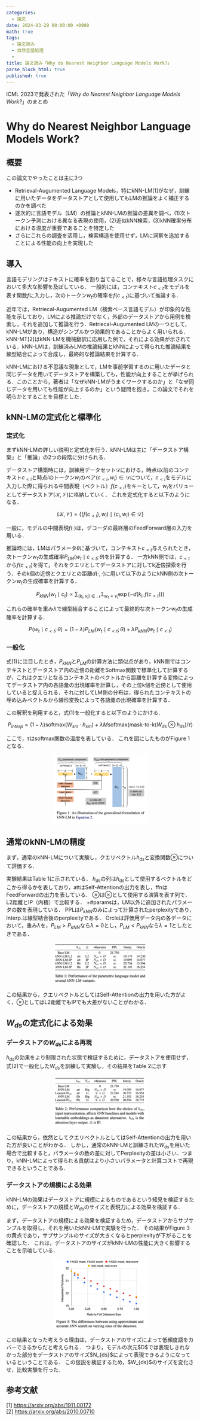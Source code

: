 ```yaml
---
categories:
  - 論文
date: 2024-03-29 00:00:00 +0900
math: true
tags:
  - 論文読み
  - 自然言語処理
  - 
title: 論文読み「Why do Nearest Neighbor Language Models Work?」
parse_block_html: true
published: true
---
```


ICML 2023で発表された「*Why do Nearest Neighbor Language Models Work?*」のまとめ

# Why do Nearest Neighbor Language Models Work?

## 概要
この論文でやったことは主に3つ
- Retrieval-Augumented Language Models，特にkNN-LM[1]がなぜ，訓練に用いたデータをデータストアとして使用してもLMの推論をよく補正するのかを調べた
- 逐次的に言語モデル（LM）の推論とkNN-LMの推論の差異を調べ，(1)次トークン予測における異なる表現の使用，(2)近似kNN検索，(3)kNN確率分布における温度が重要であることを特定した
- さらにこれらの調査を活用し，検索構造を使用せず，LMに洞察を追加することによる性能の向上を実現した

## 導入
言語モデリングはテキストに確率を割り当てることで，様々な言語処理タスクにおいて多大な影響を及ぼしている．
一般的には，コンテキスト$c_{<t}$をモデルを表す関数$f$に入力し，次のトークン$w_t$の確率を$f(c_{<t})$に基づいて推論する．

近年では，Retriecal-Augumented LM（検索ベース言語モデル）が印象的な性能を示しており，LMによる推論だけでなく，外部のデータストアから用例を検索し，それを追加して推論を行う．Retriecal-Augumented LMの一つとして，kNN-LMがあり，構造がシンプルかつ効果的であることからよく用いられる．kNN-MT[2]はkNN-LMを機械翻訳に応用した例で，それによる効果が示されている．kNN-LMは，訓練済みLMの推論結果とkNNによって得られた推論結果を線型結合によって合成し，最終的な推論結果を計算する．

kNN-LMにおける不思議な現象として，LMを事前学習するのに用いたデータと同じデータを用いてデータストアを構築しても，性能が向上することが挙げられる．このことから，著者は「なぜkNN-LMがうまくワークするのか」と「なぜ同じデータを用いても性能が向上するのか」という疑問を抱き，この論文でそれを明らかとすることを目標とした．

## kNN-LMの定式化と標準化
### 定式化
まずkNN-LMの詳しい説明と定式化を行う．kNN-LMは主に「データストア構築」と「推論」の2つの段階に分けられる．

データストア構築時には，訓練用データセット$\mathcal{D}$における，時点$i$以前のコンテキスト$c_{<i}$と時点$i$のトークン$w_i$のペア$(c_{<i}, w_i)\in\mathcal{D}$について，$c_{<i}$をモデルに入力した際に得られる中間表現（ベクトル）$f(c_{<i})$をキーとして，$w_i$をバリューとしてデータストア$(\mathcal{K},\mathcal{V})$に格納していく．
これを定式化すると以下のようになる．

$$
(\mathcal{K},\mathcal{V})=\{(f(c_{<i}), w_i)\mid(c_i,w_i)\in\mathcal{D}\}
$$

一般に，モデルの中間表現$f(\cdot)$は，デコーダの最終層のFeedForward層の入力を用いる．

推論時には，LMはパラメータ$\theta$に基づいて，コンテキスト$c_{<t}$与えられたとき，次トークン$w_t$の生成確率$P_{LM}(w_t\mid c_{<t};\theta)$を計算する．
一方kNN側では，$c_{<t}$から$f(c_{<t})$を得て，それをクエリとしてデータストアに対してk近傍探索を行う．そのk個の近傍とクエリとの距離$d(\cdot,\cdot)$に用いて以下のようにkNN側の次トークン$w_t$の生成確率を計算する．

$$
P_{kNN}(w_t\mid c_t)\propto\sum_{(k_i,v_i)\in\mathcal{N}} \mathbb{1}_{w_t=v_i}\exp(-d(k_i,f(c_{<t})))
$$

これらの確率を重み$\lambda$で線型結合することによって最終的な次トークン$w_t$の生成確率を計算する．

$$
P(w_t\mid c_{<t};\theta)=(1-\lambda)P_{LM}(w_t\mid c_{<t};\theta)+\lambda P_{kNN}(w_t\mid c_{<t})
\tag{1}
$$

### 一般化
式(1)に注目したとき，$P_{kNN}$と$P_{LM}$の計算方法に類似点があり，kNN側ではコンテキストとデータストア内の近傍の距離をSoftmax関数で標準化して計算するが，これはクエリとなるコンテキストのベクトルから距離を計算する変換によってデータストア内の各語彙の出現確率を計算し，その上位k個を近傍として使用していると捉えられる．それに対してLM側の分布は，得られたコンテキストの埋め込みベクトルから線形変換によって各語彙の出現確率を計算する．

この解釈を利用すると，式(1)を一般化すると以下のようにかける．

$$
P_{interp}=(1-\lambda)\text{softmax}(W_{sm}\cdot h_{sm}) + \lambda M\text{softmax}(\text{mask-to-k}(W_{ds}\otimes h_{ds})/\tau)
\tag{2}
$$

ここで，$\tau$はsoftmax関数の温度を表している．
これを図にしたものがFigure 1となる．
<p align="center">
<img width="50%" src="/assets/img/Why-kNN/Figure1.png" alt="image_error">
</p>

## 通常のkNN-LMの精度
まず，通常のkNN-LMについて実験し，クエリベクトル$h_{ds}$と変換関数$\otimes$について評価する．

実験結果はTable 1に示されている．
$h_{ds}$の列は$h_{ds}$として使用するベクトルをどこから得るかを表しており，attはSelf-Attentionの出力を表し，ffnはFeedForwardの出力を表している．
$\otimes$は$\otimes$として使用する演算を表す列で，L2距離とIP（内積）で比較する．
+#paramsは，LM以外に追加されたパラメータの数を表現している．
PPLは$P_{kNN}$のみによって計算されたperplexityであり，Interp.は線型結合後のperplexityである．
Orcleは評価用データ内の各データにおいて，重み$\lambda$を，$P_{LM}>P_{kNN}$なら$\lambda=0$とし，$P_{LM}<P_{kNN}$なら$\lambda=1$としたときである．
<p align="center">
<img width="50%" src="/assets/img/Why-kNN/Table1.png" alt="image_error">
</p>

この結果から，クエリベクトルとしてはSelf-Attentionの出力を用いた方がよく，$\otimes$としてはL2距離でもIPでも大差がないことがわかる．

## $W_{ds}$の定式化による効果

### データストアの$W_{ds}$による再現
$h_{ds}$の効果をより制限された状態で検証するために，データストアを使用せず，式(2)で一般化した$W_{ds}$を訓練して実験し，その結果をTable 2に示す
<p align="center">
<img width="50%" src="/assets/img/Why-kNN/Table2.png" alt="image_error">
</p>

この結果から，依然としてクエリベクトルとしてはSelf-Attentionの出力を用いた方が良いことがわかる．
しかし，通常のkNN-LMと訓練された$W_{ds}$を用いた場合で比較すると，パラメータの数の差に対してPerplexityの差は小さい．つまり，kNN-LMによって得られる貢献はより小さいパラメータと計算コストで再現できるということである．

### データストアの規模による効果
kNN-LMの効果はデータストアに規模によるものであるという知見を検証するために，データストアの規模と$W_{ds}$のサイズと表現力による効果を検証する．

まず，データストアの規模による効果を検証するため，データストアからサブサンプルを取得し，それを用いたkNN-LMで実験を行った．
その結果がFigure 3の黄点であり，サブサンプルのサイズが大きくなるとperplexityが下がることを確認した．
これは，データストアのサイズがkNN-LMの性能に大きく影響することを示唆している．
<p align="center">
<img width="50%" src="/assets/img/Why-kNN/Figure3.png" alt="image_error">
</p>
この結果となった考えうる理由は，データストアのサイズによって低頻度語をカバーできるからだと考えられる．
つまり，モデルの次元$D$では表現しきれなかった部分をデータストアのサイズ$N_{ds}$によって表現できるようになっているということである．
この仮説を検証するため，$W_{ds}$のサイズを変化させ，比較実験を行った．


## 参考文献
[1] https://arxiv.org/abs/1911.00172 \
[2] https://arxiv.org/abs/2010.00710